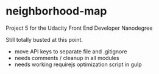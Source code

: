 # neighborhood-map
Project 5 for the Udacity Front End Developer Nanodegree

Still totally busted at this point.

* move API keys to separate file and .gitignore
* needs comments / cleanup in all modules
* needs working requirejs optimization script in gulp
